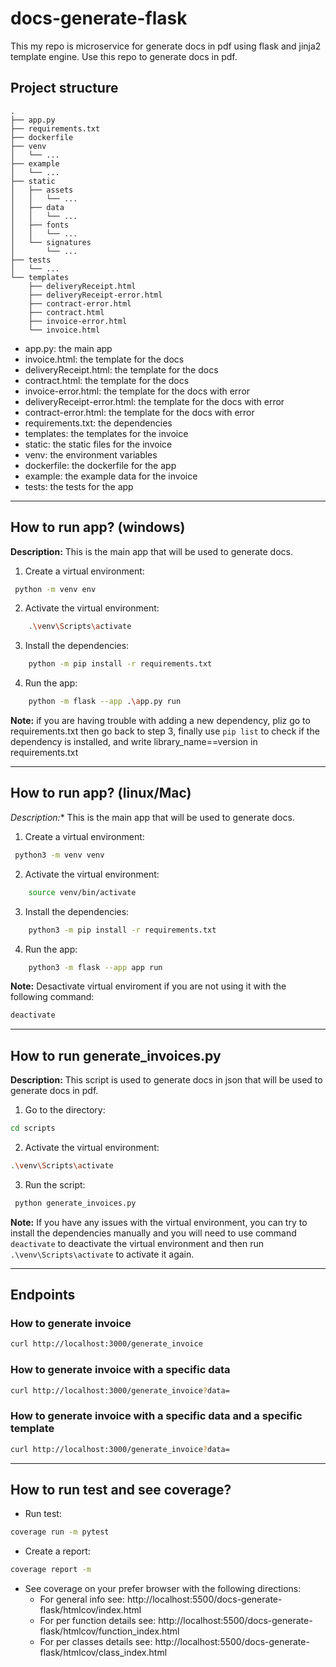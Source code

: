 # docs-generate-flask
This my repo is microservice for generate docs in pdf using flask and jinja2 template engine. Use this repo to generate docs in pdf.

## Project structure
```plaintext
.
├── app.py
├── requirements.txt
├── dockerfile
├── venv
│   └── ...
├── example
│   └── ...
├── static
│   ├── assets
│   │   └── ...
│   ├── data
│   │   └── ...
│   ├── fonts
│   │   └── ...
│   └── signatures
│       └── ...
├── tests
│   └── ...
└── templates
    ├── deliveryReceipt.html
    ├── deliveryReceipt-error.html
    ├── contract-error.html
    ├── contract.html
    ├── invoice-error.html
    └── invoice.html
```
- app.py: the main app
- invoice.html: the template for the docs
- deliveryReceipt.html: the template for the docs
- contract.html: the template for the docs
- invoice-error.html: the template for the docs with error
- deliveryReceipt-error.html: the template for the docs with error
- contract-error.html: the template for the docs with error
- requirements.txt: the dependencies
- templates: the templates for the invoice
- static: the static files for the invoice
- venv: the environment variables
- dockerfile: the dockerfile for the app
- example: the example data for the invoice
- tests: the tests for the app

---

## How to run app? (windows)
**Description:** This is the main app that will be used to generate docs.
1. Create a virtual environment:
```bash
 python -m venv env
 ```
2. Activate the virtual environment:
```bash
    .\venv\Scripts\activate
```
3. Install the dependencies:
```bash
    python -m pip install -r requirements.txt
```
4. Run the app:
```bash
    python -m flask --app .\app.py run
```

**Note:** if you are having trouble with adding a new dependency, pliz go to requirements.txt then go back to step 3, finally use `pip list` to check if the dependency is installed, and write library_name==version in requirements.txt

---

## How to run app? (linux/Mac)

*Description:** This is the main app that will be used to generate docs.
1. Create a virtual environment:
```bash
 python3 -m venv venv
 ```
2. Activate the virtual environment:
```bash
    source venv/bin/activate
```
3. Install the dependencies:
```bash
    python3 -m pip install -r requirements.txt
```
4. Run the app:
```bash
    python3 -m flask --app app run
```

**Note:** Desactivate virtual enviroment if you are not using it with the following command:
```bash
deactivate
```

---

## How to run generate_invoices.py
**Description:** This script is used to generate docs in json that will be used to generate docs in pdf.
1. Go to the directory:
```bash
cd scripts
```
2. Activate the virtual environment:
```bash
.\venv\Scripts\activate
```
3. Run the script:
```bash
 python generate_invoices.py
 ```

**Note:** If you have any issues with the virtual environment, you can try to install the dependencies manually and you will need to use command `deactivate` to deactivate the virtual environment and then run `.\venv\Scripts\activate` to activate it again.

---
## Endpoints
### How to generate invoice

```bash
curl http://localhost:3000/generate_invoice
```

### How to generate invoice with a specific data

```bash
curl http://localhost:3000/generate_invoice?data=
```
### How to generate invoice with a specific data and a specific template

```bash
curl http://localhost:3000/generate_invoice?data=
```

---

## How to run test and see coverage?
 - Run test:
```bash
coverage run -m pytest
```

 - Create a report:
```bash
coverage report -m
```

- See coverage on your prefer browser with the following directions: 
   - For general info see: http://localhost:5500/docs-generate-flask/htmlcov/index.html
   - For per function details see: http://localhost:5500/docs-generate-flask/htmlcov/function_index.html
   - For per classes details see: http://localhost:5500/docs-generate-flask/htmlcov/class_index.html
